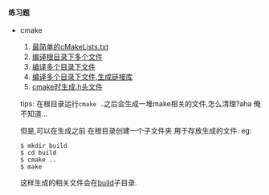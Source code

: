 #### 练习题
* cmake
  1. [最简单的cMakeLists.txt](./cmake/section1)
  2. [编译根目录下多个文件](./cmake/section2)
  3. [编译多个目录下文件](./cmake/section3)
  4. [编译多个目录下文件,生成链接库](./cmake/section4)
  5. [cmake时生成.h头文件](./cmake/section5)

  tips: 在根目录运行`cmake .`之后会生成一堆make相关的文件,怎么清理?aha 俺不知道...
  
  但是,可以在生成之前 在根目录创建一个子文件夹 用于存放生成的文件.
  eg:
  ```
  $ mkdir build
  $ cd build
  $ cmake ..
  $ make
  ```
  这样生成的相关文件会在[build](./cmake/section2/build)子目录.
